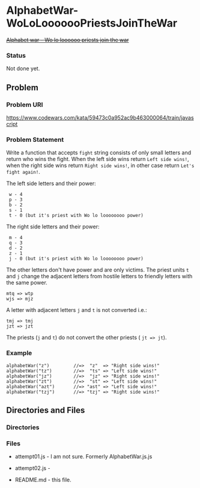 # AlphabetWar-WoLoLooooooPriestsJoinTheWar

~~[Alphabet war - Wo lo loooooo priests join the war](https://www.codewars.com/kata/alphabet-war-wo-lo-loooooo-priests-join-the-war/javascript)~~

### Status

Not done yet.

## Problem

### Problem URl

https://www.codewars.com/kata/59473c0a952ac9b463000064/train/javascript

### Problem Statement

Write a function that accepts `fight` string consists of only small letters and return who wins the fight. When the left side wins return `Left side wins!`, when the right side wins return `Right side wins!`, in other case return `Let's fight again!`.

The left side letters and their power:

```
 w - 4
 p - 3
 b - 2
 s - 1
 t - 0 (but it's priest with Wo lo loooooooo power)
```

The right side letters and their power:

```
 m - 4
 q - 3
 d - 2
 z - 1
 j - 0 (but it's priest with Wo lo loooooooo power)
```

The other letters don't have power and are only victims.
The priest units `t` and `j` change the adjacent letters from hostile letters to friendly letters with the same power.

```
mtq => wtp
wjs => mjz
```

A letter with adjacent letters `j` and `t` is not converted i.e.:

```
tmj => tmj
jzt => jzt
```

The priests (`j` and `t`) do not convert the other priests ( `jt => jt`).

### Example

```
alphabetWar("z")         //=>  "z"  => "Right side wins!"
alphabetWar("tz")        //=>  "ts" => "Left side wins!"
alphabetWar("jz")        //=>  "jz" => "Right side wins!"
alphabetWar("zt")        //=>  "st" => "Left side wins!"
alphabetWar("azt")       //=> "ast" => "Left side wins!"
alphabetWar("tzj")       //=> "tzj" => "Right side wins!"
```

## Directories and Files

### Directories

### Files

- attempt01.js - I am not sure. Formerly AlphabetWar.js.js

- attempt02.js -

- README.md - this file.
